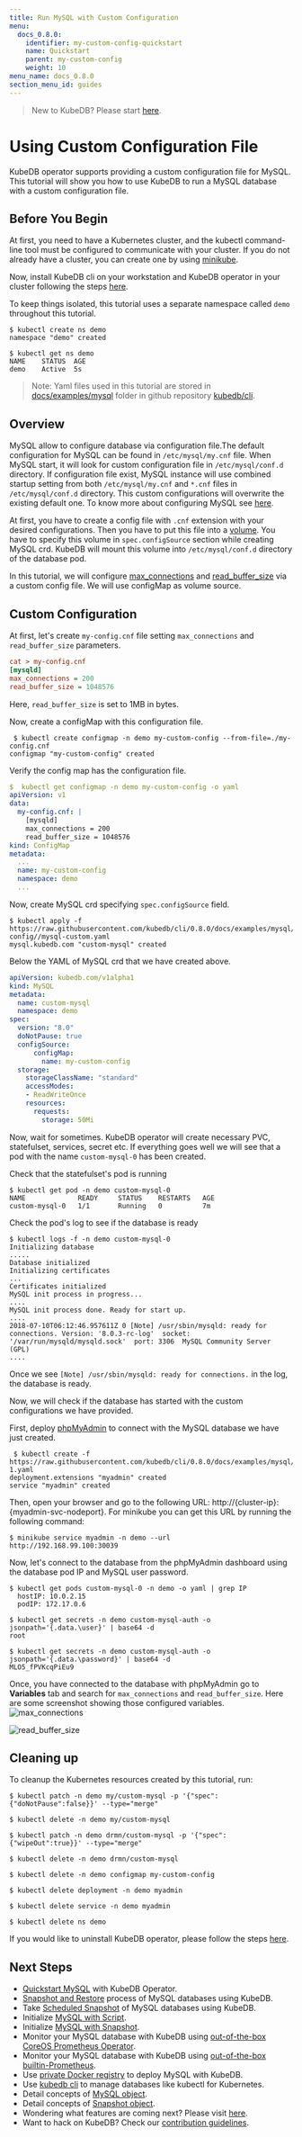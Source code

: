 ```yaml
---
title: Run MySQL with Custom Configuration
menu:
  docs_0.8.0:
    identifier: my-custom-config-quickstart
    name: Quickstart
    parent: my-custom-config
    weight: 10
menu_name: docs_0.8.0
section_menu_id: guides
---
```

> New to KubeDB? Please start [here](/docs/concepts/README.md).

# Using Custom Configuration File

KubeDB operator supports providing a custom configuration file for MySQL. This tutorial will show you how to use KubeDB to run a  MySQL database with a custom configuration file.

## Before You Begin

At first, you need to have a Kubernetes cluster, and the kubectl command-line tool must be configured to communicate with your cluster.
If you do not already have a cluster, you can create one by using [minikube](https://github.com/kubernetes/minikube).

Now, install KubeDB cli on your workstation and KubeDB operator in your cluster following the steps [here](/docs/setup/install.md).

To keep things isolated, this tutorial uses a separate namespace called `demo` throughout this tutorial.

```console
$ kubectl create ns demo
namespace "demo" created

$ kubectl get ns demo
NAME    STATUS  AGE
demo    Active  5s
```

> Note: Yaml files used in this tutorial are stored in [docs/examples/mysql](https://github.com/kubedb/cli/tree/master/docs/examples/mysql) folder in github repository [kubedb/cli](https://github.com/kubedb/cli).

## Overview

MySQL allow to configure database via configuration file.The default configuration for MySQL can be found in `/etc/mysql/my.cnf` file. When MySQL start, it will look for custom configuration file in `/etc/mysql/conf.d` directory. If configuration file exist, MySQL instance will use combined startup setting from both `/etc/mysql/my.cnf` and `*.cnf` files in `/etc/mysql/conf.d` directory. This custom configurations will overwrite the existing default one. To know more about configuring MySQL see [here](https://dev.mysql.com/doc/refman/8.0/en/server-configuration.html).

At first, you have to create a config file with `.cnf` extension with your desired configurations. Then you have to put this file into a [volume](https://kubernetes.io/docs/concepts/storage/volumes/). You have to specify this volume  in `spec.configSource` section while creating MySQL crd. KubeDB will mount this volume into `/etc/mysql/conf.d` directory of the database pod.

In this tutorial, we will configure [max_connections](https://dev.mysql.com/doc/refman/8.0/en/server-system-variables.html#sysvar_max_connections) and [read_buffer_size](https://dev.mysql.com/doc/refman/8.0/en/server-system-variables.html#sysvar_read_buffer_size) via a custom config file. We will use configMap as volume source.

## Custom Configuration

At first, let's create `my-config.cnf` file setting `max_connections` and `read_buffer_size` parameters.

```ini
cat > my-config.cnf
[mysqld]
max_connections = 200
read_buffer_size = 1048576
```

Here, `read_buffer_size` is set to 1MB in bytes.

Now, create a configMap with this configuration file.

```console
 $ kubectl create configmap -n demo my-custom-config --from-file=./my-config.cnf
configmap "my-custom-config" created
```

Verify the config map has the configuration file.

```yaml
$  kubectl get configmap -n demo my-custom-config -o yaml
apiVersion: v1
data:
  my-config.cnf: |
    [mysqld]
    max_connections = 200
    read_buffer_size = 1048576
kind: ConfigMap
metadata:
  ...
  name: my-custom-config
  namespace: demo
  ...
```

Now, create MySQL crd specifying `spec.configSource` field.

```console
$ kubectl apply -f https://raw.githubusercontent.com/kubedb/cli/0.8.0/docs/examples/mysql/custom-config//mysql-custom.yaml 
mysql.kubedb.com "custom-mysql" created
```

Below the YAML of MySQL crd that we have created above.

```yaml
apiVersion: kubedb.com/v1alpha1
kind: MySQL
metadata:
  name: custom-mysql
  namespace: demo
spec:
  version: "8.0"
  doNotPause: true
  configSource:
      configMap:
        name: my-custom-config
  storage:
    storageClassName: "standard"
    accessModes:
    - ReadWriteOnce
    resources:
      requests:
        storage: 50Mi
```

Now, wait for sometimes. KubeDB operator will create necessary PVC, statefulset, services, secret etc. If everything goes well we will see that a pod with the name `custom-mysql-0` has been created.

Check that the statefulset's pod is running

```console
$ kubectl get pod -n demo custom-mysql-0
NAME             READY     STATUS    RESTARTS   AGE
custom-mysql-0   1/1       Running   0          7m
```

Check the pod's log to see if the database is ready

```console
$ kubectl logs -f -n demo custom-mysql-0 
Initializing database
.....
Database initialized
Initializing certificates
...
Certificates initialized
MySQL init process in progress...
....
MySQL init process done. Ready for start up.
....
2018-07-10T06:12:46.957611Z 0 [Note] /usr/sbin/mysqld: ready for connections. Version: '8.0.3-rc-log'  socket: '/var/run/mysqld/mysqld.sock'  port: 3306  MySQL Community Server (GPL)
....
```

Once we see `[Note] /usr/sbin/mysqld: ready for connections.` in the log, the database is ready.

Now, we will check if the database has started with the custom configurations we have provided.

First, deploy [phpMyAdmin](https://hub.docker.com/r/phpmyadmin/phpmyadmin/) to connect with the MySQL database we have just created.

```console
 $ kubectl create -f https://raw.githubusercontent.com/kubedb/cli/0.8.0/docs/examples/mysql/quickstart/demo-1.yaml
deployment.extensions "myadmin" created
service "myadmin" created
```

Then, open your browser and go to the following URL: http://{cluster-ip}:{myadmin-svc-nodeport}. For minikube you can get this URL by running the following command:

```console
$ minikube service myadmin -n demo --url
http://192.168.99.100:30039
```

Now, let's connect to the database from the phpMyAdmin dashboard using the database pod IP and MySQL user password.

```console
$ kubectl get pods custom-mysql-0 -n demo -o yaml | grep IP
  hostIP: 10.0.2.15
  podIP: 172.17.0.6

$ kubectl get secrets -n demo custom-mysql-auth -o jsonpath='{.data.\user}' | base64 -d
root

$ kubectl get secrets -n demo custom-mysql-auth -o jsonpath='{.data.\password}' | base64 -d
MLO5_fPVKcqPiEu9
```

Once, you have connected to the database with phpMyAdmin go to **Variables** tab and search for `max_connections` and `read_buffer_size`. Here are some screenshot showing those configured variables.
![max_connections](./max_connection.png)

![read_buffer_size](./read_buffer_size.png)

## Cleaning up

To cleanup the Kubernetes resources created by this tutorial, run:

```console
$ kubectl patch -n demo my/custom-mysql -p '{"spec":{"doNotPause":false}}' --type="merge"

$ kubectl delete -n demo my/custom-mysql

$ kubectl patch -n demo drmn/custom-mysql -p '{"spec":{"wipeOut":true}}' --type="merge"

$ kubectl delete -n demo drmn/custom-mysql

$ kubectl delete -n demo configmap my-custom-config

$ kubectl delete deployment -n demo myadmin

$ kubectl delete service -n demo myadmin

$ kubectl delete ns demo
```

If you would like to uninstall KubeDB operator, please follow the steps [here](/docs/setup/uninstall.md).

## Next Steps

- [Quickstart MySQL](/docs/guides/mysql/quickstart/quickstart.md) with KubeDB Operator.
- [Snapshot and Restore](/docs/guides/mysql/snapshot/backup-and-restore.md) process of MySQL databases using KubeDB.
- Take [Scheduled Snapshot](/docs/guides/mysql/snapshot/scheduled-backup.md) of MySQL databases using KubeDB.
- Initialize [MySQL with Script](/docs/guides/mysql/initialization/using-script.md).
- Initialize [MySQL with Snapshot](/docs/guides/mysql/initialization/using-snapshot.md).
- Monitor your MySQL database with KubeDB using [out-of-the-box CoreOS Prometheus Operator](/docs/guides/mysql/monitoring/using-coreos-prometheus-operator.md).
- Monitor your MySQL database with KubeDB using [out-of-the-box builtin-Prometheus](/docs/guides/mysql/monitoring/using-builtin-prometheus.md).
- Use [private Docker registry](/docs/guides/mysql/private-registry/using-private-registry.md) to deploy MySQL with KubeDB.
- Use [kubedb cli](/docs/guides/mysql/cli/cli.md) to manage databases like kubectl for Kubernetes.
- Detail concepts of [MySQL object](/docs/concepts/databases/mysql.md).
- Detail concepts of [Snapshot object](/docs/concepts/snapshot.md).
- Wondering what features are coming next? Please visit [here](/docs/roadmap.md).
- Want to hack on KubeDB? Check our [contribution guidelines](/docs/CONTRIBUTING.md).
